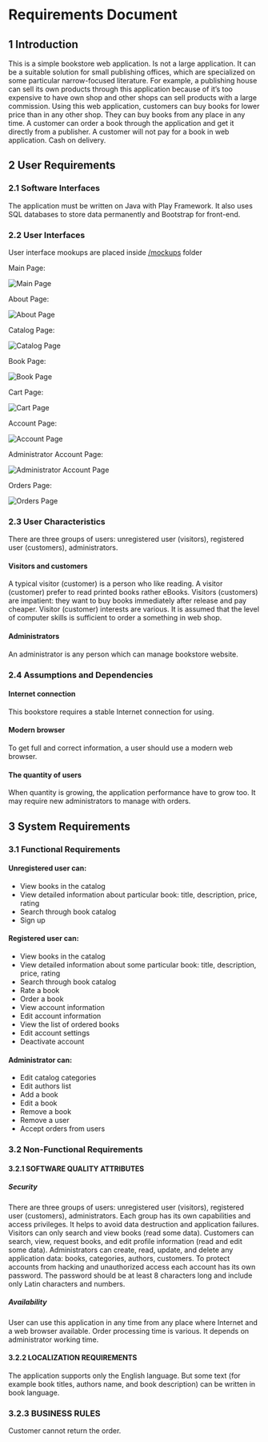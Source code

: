 # Requirements Document
## 1 Introduction
This is a simple bookstore web application. Is not a large application. It can be a suitable solution for small publishing offices, which are specialized on some particular narrow-focused literature. For example, a publishing house can sell its own products through this application because of it’s too expensive to have own shop and other shops can sell products with a large commission. Using this web application, customers can buy books for lower price than in any other shop. They can buy books from any place in any time.
A customer can order a book through the application and get it directly from a publisher. A customer will not pay for a book in web application. Cash on delivery.

## 2 User Requirements
### 2.1 Software Interfaces
The application must be written on Java with Play Framework. It also uses SQL databases to store data permanently and Bootstrap for front-end.
### 2.2 User Interfaces
User interface mookups are placed inside [/mockups](/documents/mockups) folder

Main Page:

![Main Page](/documents/mockups/Main%20Page.png)

About Page:

![About Page](/documents/mockups/About%20Page.png)

Catalog Page:

![Catalog Page](/documents/mockups/Catalog%20Page.png)

Book Page:

![Book Page](/documents/mockups/Book%20Page.png)

Cart Page:

![Cart Page](/documents/mockups/Cart%20Page.png)

Account Page:

![Account Page](/documents/mockups/Account%20Page.png)

Administrator Account Page:

![Administrator Account Page](/documents/mockups/Administrator%20Account%20Page.png)

Orders Page:

![Orders Page](/documents/mockups/Orders%20Page.png)
### 2.3 User Characteristics
There are three groups of users: unregistered user (visitors), registered user (customers), administrators.
#### Visitors and customers
A typical visitor (customer) is a person who like reading. A visitor (customer) prefer to read printed books rather eBooks. Visitors (customers) are impatient: they want to buy books immediately after release and pay cheaper. Visitor (customer) interests are various. It is assumed that the level of computer skills is sufficient to order a something in web shop.
#### Administrators
An administrator is any person which can manage bookstore website.

### 2.4 Assumptions and Dependencies
#### Internet connection
This bookstore requires a stable Internet connection for using.
#### Modern browser
To get full and correct information, a user should use a modern web browser.
#### The quantity of users
When quantity is growing, the application performance have to grow too. It may require new administrators to manage with orders.

## 3 System Requirements
### 3.1 Functional Requirements
#### Unregistered user can:
- View books in the catalog
- View detailed information about particular book: title, description, price, rating
- Search through book catalog
- Sign up
#### Registered user can:
- View books in the catalog
- View detailed information about some particular book: title, description, price, rating
- Search through book catalog
- Rate a book
- Order a book
- View account information
- Edit account information
- View the list of ordered books
- Edit account settings
- Deactivate account
#### Administrator can:
- Edit catalog categories
- Edit authors list
- Add a book
- Edit a book
- Remove a book
- Remove a user
- Accept orders from users
### 3.2 Non-Functional Requirements
#### 3.2.1 SOFTWARE QUALITY ATTRIBUTES
##### Security
There are three groups of users: unregistered user (visitors), registered user (customers), administrators. Each group has its own capabilities and access privileges. It helps to avoid data destruction and application failures. Visitors can only search and view books (read some data). Customers can search, view, request books, and edit profile information (read and edit some data). Administrators can create, read, update, and delete any application data: books, categories, authors, customers. To protect accounts from hacking and unauthorized access each account has its own password. The password should be at least 8 characters long and include only Latin characters and numbers.
##### Availability
User can use this application in any time from any place where Internet and a web browser available. Order processing time is various. It depends on administrator working time.
#### 3.2.2 LOCALIZATION REQUIREMENTS
The application supports only the English language. But some text (for example book titles, authors name, and book description) can be written in book language.
### 3.2.3 BUSINESS RULES
Customer cannot return the order.